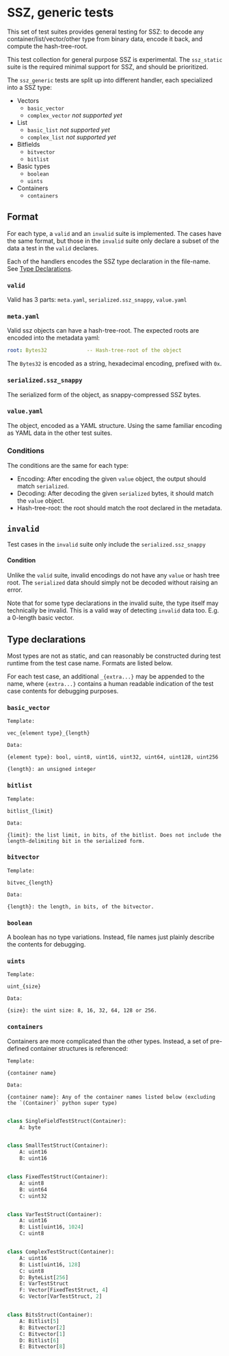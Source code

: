 # SSZ, generic tests

This set of test suites provides general testing for SSZ:
 to decode any container/list/vector/other type from binary data, encode it back, and compute the hash-tree-root.

This test collection for general purpose SSZ is experimental.
The `ssz_static` suite is the required minimal support for SSZ, and should be prioritized.

The `ssz_generic` tests are split up into different handler, each specialized into a SSZ type:

- Vectors
    - `basic_vector`
    - `complex_vector` *not supported yet*
- List
    - `basic_list` *not supported yet*
    - `complex_list` *not supported yet*
- Bitfields
    - `bitvector`
    - `bitlist`
- Basic types
    - `boolean`
    - `uints`
- Containers
    - `containers`


## Format

For each type, a `valid` and an `invalid` suite is implemented.
The cases have the same format, but those in the `invalid` suite only declare a subset of the data a test in the `valid` declares.

Each of the handlers encodes the SSZ type declaration in the file-name. See [Type Declarations](#type-declarations).

### `valid`

Valid has 3 parts: `meta.yaml`, `serialized.ssz_snappy`, `value.yaml`

### `meta.yaml`

Valid ssz objects can have a hash-tree-root.
The expected roots are encoded into the metadata yaml:

```yaml
root: Bytes32             -- Hash-tree-root of the object
```

The `Bytes32` is encoded as a string, hexadecimal encoding, prefixed with `0x`.

### `serialized.ssz_snappy`

The serialized form of the object, as snappy-compressed SSZ bytes.

### `value.yaml`

The object, encoded as a YAML structure. Using the same familiar encoding as YAML data in the other test suites.

### Conditions

The conditions are the same for each type:

- Encoding: After encoding the given `value` object, the output should match `serialized`.
- Decoding: After decoding the given `serialized` bytes, it should match the `value` object.
- Hash-tree-root: the root should match the root declared in the metadata.

## `invalid`

Test cases in the `invalid` suite only include the `serialized.ssz_snappy`

#### Condition

Unlike the `valid` suite, invalid encodings do not have any `value` or hash tree root.
The `serialized` data should simply not be decoded without raising an error.

Note that for some type declarations in the invalid suite, the type itself may technically be invalid.
This is a valid way of detecting `invalid` data too. E.g. a 0-length basic vector.


## Type declarations

Most types are not as static, and can reasonably be constructed during test runtime from the test case name.
Formats are listed below.

For each test case, an additional `_{extra...}` may be appended to the name,
 where `{extra...}` contains a human readable indication of the test case contents for debugging purposes.

### `basic_vector`

```
Template:

vec_{element type}_{length}

Data:

{element type}: bool, uint8, uint16, uint32, uint64, uint128, uint256

{length}: an unsigned integer
```


### `bitlist`

```
Template:

bitlist_{limit}

Data:

{limit}: the list limit, in bits, of the bitlist. Does not include the length-delimiting bit in the serialized form.
```


### `bitvector`

```
Template:

bitvec_{length}

Data:

{length}: the length, in bits, of the bitvector.
```

### `boolean`

A boolean has no type variations. Instead, file names just plainly describe the contents for debugging.

### `uints`

```
Template:

uint_{size}

Data:

{size}: the uint size: 8, 16, 32, 64, 128 or 256.
```

### `containers`

Containers are more complicated than the other types. Instead, a set of pre-defined container structures is referenced:

```
Template:

{container name}

Data:

{container name}: Any of the container names listed below (excluding the `(Container)` python super type)
```

```python

class SingleFieldTestStruct(Container):
    A: byte


class SmallTestStruct(Container):
    A: uint16
    B: uint16


class FixedTestStruct(Container):
    A: uint8
    B: uint64
    C: uint32


class VarTestStruct(Container):
    A: uint16
    B: List[uint16, 1024]
    C: uint8


class ComplexTestStruct(Container):
    A: uint16
    B: List[uint16, 128]
    C: uint8
    D: ByteList[256]
    E: VarTestStruct
    F: Vector[FixedTestStruct, 4]
    G: Vector[VarTestStruct, 2]


class BitsStruct(Container):
    A: Bitlist[5]
    B: Bitvector[2]
    C: Bitvector[1]
    D: Bitlist[6]
    E: Bitvector[8]
```
